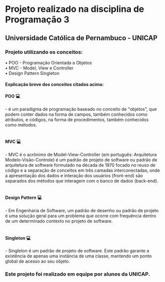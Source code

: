 <h1> Projeto realizado na disciplina de Programação 3 </h1>
<h2> Universidade Católica de Pernambuco - UNICAP </h2>
<h3>Projeto utilizando os conceitos: </h3>
<p>
• POO - Programação Orientada a Objetos<br>
• MVC - Model, View e Controller <br>
• Design Pattern Singleton <br>  
<h4>Explicação breve dos conceitos citados acima: </h4> 
<h4>POO 💻</h4> -  é um paradigma de programação baseado no conceito de "objetos", que podem conter dados na forma de campos, também conhecidos como atributos, e códigos, na forma de procedimentos, também conhecidos como métodos. <br>
<br>
<h4>MVC 💻</h4> - MVC é o acrônimo de Model-View-Controller (em português: Arquitetura Modelo-Visão-Controle) é um padrão de projeto de software ou padrão de arquitetura de software formulado na década de 1970 focado no reuso de código e a separação de conceitos em três camadas interconectadas, onde a apresentação dos dados e interação dos usuários (front-end) são separados dos métodos que interagem com o banco de dados (back-end). <br>
<br>
<h4>Design Pattern 💻</h4> - Em Engenharia de Software, um padrão de desenho ou padrão de projeto é uma solução geral para um problema que ocorre com frequência dentro de um determinado contexto no projeto de software. <br>
<br>
<h4>Singleton 💻</h4> - Singleton é um padrão de projeto de software. Este padrão garante a existência de apenas uma instância de uma classe, mantendo um ponto global de acesso ao seu objeto.
<h3>Este projeto foi realizado em equipe por alunos da UNICAP.</h3>
</p>
